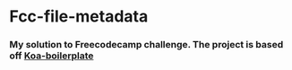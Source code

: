 # Fcc-file-metadata

### My solution to Freecodecamp challenge. The project is based off [Koa-boilerplate][koa-boilerplate-url]

[koa-boilerplate-url]: https://github.com/dbalas/koalerplate
